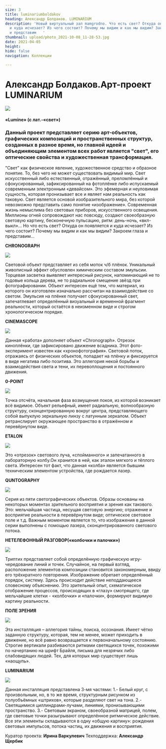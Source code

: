 ```yaml
---
size: 3
title: luminariumboldakov
heading: Александр Болдаков. LUMINARIUM
description: 'Новый виртуальный зал mamgrodno. Что есть свет? Откуда он появляется
  и куда исчезает? Из чего состоит? Почему мы видим и как мы видим? Закроем глаза
  и представим   '
thumbnail: upload/photo_2021-10-08_11-28-53.jpg
date: 2021-04-05
height: 
hide: false
navigation: Коллекции

---
```

# **Александр Болдаков.Арт-проект LUMINARIUM**

<img src="https://i.imgur.com/H2S0opw.jpg">

#### «Lumine» (с лат.-«свет»)

### Данный проект представляет серию арт-объектов, графических композиций и пространственных структур, созданных в разное время, но главной идеей и объединяющим элементом всех работ является "свет", его оптические свойства и художественная трансформация.

"Свет" как физическое явление, художественное средство и образное понятие. То, без чего не может существовать видимый мир. Свет искусственный либо естественный, отражённый, преломлённый и сфокусированный, зафиксированный на фотоплёнке либо испускаемый современным электронным «девайсом». Это эфемерная и неуловимая сущность, которая пронизывает все и являет нам реальность как таковую. Свет является основой изобразительного мира, без которой невозможно представить само понятие «изображение». 
 Современная жизнь немыслима без световых приборов, искусственного освещения. Миллионы огней сопровождают нас повсюду, создают своеобразную световую картину, бесконечную пульсацию, ритм: день-ночь, «вкл-выкл»...
 Но что есть свет? Откуда он появляется и куда исчезает? Из чего состоит? Почему мы видим и как мы видим? Закроем глаза и представим...
 
**CHRONOGRAPH**

<img src="https://i.imgur.com/GXEOaev.jpg">

Световой объект представляет из себя моток ч/б плёнок.
Уникальный живописный эффект обусловлен химическим составом эмульсии. Торцевая засветка выявляет интересный рисунок, напоминающий не то годовые кольца дерева, не то радиальное смещение звёзд при фотографировании. Объект интересен ещё тем, что материал, из которого он изготовлен изначально рассчитан на взаимодействие со светом.
Эмульсия на плёнке получает сфокусированный свет, запечатлевает определённый визуальный и временной фрагмент реальности, который остаётся в неизменном виде и строгом хронологическом порядке.

**CINEMASCOPE**

<img src="https://i.imgur.com/xW8gWC6.jpg">

Данная «работа» дополняет объект «Chronograрh». Отрезок киноплёнки, где зафиксировано движение всадника. Этот фото-эксперимент известен как «хронофотография». Световой поток, отражаясь от физических объектов, попадает на плёнку и фиксируется в виде негатива либо позитива. Это аллегория некой борьбы и взаимодействия света и тени, их перевоплощения и постоянного движения.

**0-POINT**

<img src="https://i.imgur.com/Kkp272b.jpg">

Точка отсчёта, начальная фаза возмущения покоя, из которой возникает всё видимое.
Объект рельефный, имеет радиальную, волнообразную структуру, сконцентрированную вокруг центра, представляющего собой выпуклую зеркальную линзу с латунным зеркалом. Объект ретранслирует окружающее пространство в отражённом и перевёрнутом  виде.
     
**ETALON**

<img src="https://i.imgur.com/3Q3oGvY.jpg">

Это «отрезок» светового луча, «спойманного» и запечатанного в лабораторную колбу.Он хранится в ней, как эталон мягкого и тёплого света. Интересен тот факт, что данная «колба» является бывшим техническим элементом устройства, где рождается лазер.

**QUNTOGRAPHY**

<img src="https://i.imgur.com/swm9Lbb.jpg">

Серия из пяти светографических объектов. Образы основаны на некоторых моментах зрительного восприятия и зрения как такового. Это: мельчайшая частица, несущая световую энергию; отражение и восприятие реальности в перевёрнутом виде; оптическое световое поле и т.д. Важным моментом является то, что изображения в данной серии выполнены с помощью лазера, сконцентрированного светового потока.

**НЕТЕЛЕФОННЫЙ РАЗГОВОР(«колбочки и палочки»)**

<img src="https://i.imgur.com/X8zVqPV.jpg">

Триптих представляет собой определённую графическую игру- чередование линий и точек.  Случайное, на первый взгляд, расположение элементов композиции становится закономерным, ввиду его трёхкратного повторения. Изображение обретает определённый порядок, систему. Здесь происходит действие неподдающееся словесному объяснению. Это зрительный опыт, схематическое отображение процессов, происходящих в «глазу» смотрящего, где мельчайшие клетки - «колбочки» и «палочки», формируют видимую картину реальности.

**ПОЛЕ ЗРЕНИЯ**

<img src="https://i.imgur.com/IMFr3Av.jpg">

Эта инсталляция – аллегория тайны, поиска, осознания. Имеет чётко заданную структуру, которая, тем не менее, может приходить в движение, но всё равно возвращается к первоначальному состоянию. Строгие вертикали разбиваются ритмами светящихся точек, похожими по начертанию на шрифт Брайля, письма для незрячих либо слабовидящих людей. Тех, для которых мир существует лишь «наощупь».

**LUMINARIUM**

<img src="https://i.imgur.com/7I4KQQi.jpg">

Данная инсталляция представлена  3-мя частями:  1.- Белый круг, с произвольным, но, в то же время, структурным рисунком из полуобъёмных «штрихов», которые разделяют свет на тона. 2.-Светящимися циллиндрами-лучами, линиями, пронизывающими пространство. 3.- Световым экраном, своеобразной матрицей, полем, где световые точки разыгрывают определённое ритмическое действие. 
Все эти элементы складываются в одну «общую картину»: рождения световых импульсов, потока частиц, их движения и восприятия.

Куратор проекта: **Ирина Варкулевич**
Техподдержка: **Александр Щербик**












     
     
     
     


